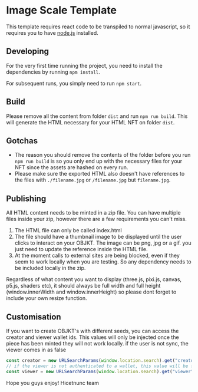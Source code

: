 # Image Scale Template

This template requires react code to be transpiled to normal javascript, so it requires you to have [node.js](https://nodejs.org/en/) installed.

## Developing

For the very first time running the project, you need to install the dependencies by running `npm install`.

For subsequent runs, you simply need to run `npm start`.

## Build

Please remove all the content from folder `dist` and run `npm run build`. This will generate the HTML necessary for your HTML NFT on folder `dist`.

## Gotchas

- The reason you should remove the contents of the folder before you run `npm run build` is so you only end up with the necessary files for your NFT since the assets are hashed on every run.
- Please make sure the exported HTML also doesn't have references to the files with `./filename.jpg` or `/filename.jpg` but `filename.jpg`.

## Publishing

All HTML content needs to be minted in a zip file. You can have multiple files inside your zip, however there are a few requirements you can't miss.

1. The HTML file can only be called index.html
2. The file should have a thumbnail image to be displayed until the user clicks to interact on your OBJKT. The image can be png, jpg or a gif. you just need to update the <metadata> reference inside the HTML file.
3. At the moment calls to external sites are being blocked, even if they seem to work locally when you are testing. So any dependency needs to be included locally in the zip.

Regardless of what content you want to display (three.js, pixi.js, canvas, p5.js, shaders etc), it should always be full width and full height (window.innerWidth and window.innerHeight) so please dont forget to include your own resize function.

## Customisation

If you want to create OBJKT's with different seeds, you can access the creator and viewer wallet ids. This values will only be injected once the piece has been minted
they will not work locally.
if the user is not sync, the viewer comes in as false

```javascript
const creator = new URLSearchParams(window.location.search).get("creator")
// if the viewer is not authenticated to a wallet, this value will be false
const viewer = new URLSearchParams(window.location.search).get("viewer")
```

Hope you guys enjoy!
Hicetnunc team
